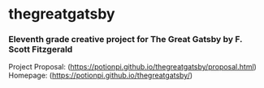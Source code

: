 # thegreatgatsby
### Eleventh grade creative project for The Great Gatsby by F. Scott Fitzgerald

Project Proposal: (https://potionpi.github.io/thegreatgatsby/proposal.html)
Homepage: (https://potionpi.github.io/thegreatgatsby/)
